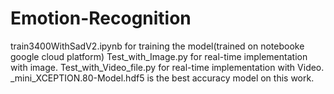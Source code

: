 # Emotion-Recognition
train3400WithSadV2.ipynb for training the model(trained on notebooke google cloud platform)
Test_with_Image.py for real-time implementation with image.
Test_with_Video_file.py for real-time implementation with Video.
_mini_XCEPTION.80-Model.hdf5 is the best accuracy model on this work.
